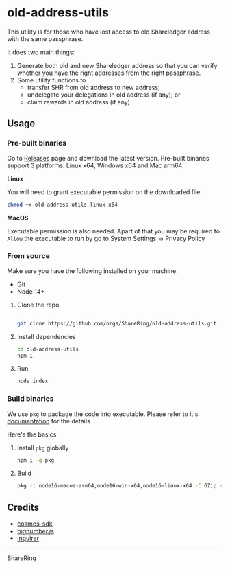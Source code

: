 # old-address-utils

This utility is for those who have lost access to old Shareledger address with the same passphrase.

It does two main things:

1. Generate both old and new Shareledger address so that you can verify whether you have the right addresses from the right passphrase.
2. Some utility functions to 
    - transfer SHR from old address to new address;
    - undelegate your delegations in old address (if any); or
    - claim rewards in old address (if any)

## Usage

### Pre-built binaries

Go to [Releases](https://github.com/ShareRing/old-address-utils/releases) page and download the latest version. Pre-built binaries support 3 platforms: Linux x64, Windows x64 and Mac arm64.

**Linux**

You will need to grant executable permission on the downloaded file:

```sh
chmod +x old-address-utils-linux-x64
```

**MacOS**

Executable permission is also needed. Apart of that you may be required to `Allow` the executable to run by go to System Settings -> Privacy Policy


### From source

Make sure you have the following installed on your machine.

- Git
- Node 14+

1. Clone the repo


    ```sh

    git clone https://github.com/orgs/ShareRing/old-address-utils.git

    ```

2. Install dependencies

    ```sh
    cd old-address-utils
    npm i
    ```

3. Run

    ```sh
    node index
    ```

### Build binaries

We use `pkg` to package the code into executable. Please refer to it's [documentation](https://github.com/vercel/pkg) for the details

Here's the basics:

1. Install `pkg` globally

    ```sh
    npm i -g pkg
    ```

2. Build

    ```sh
    pkg -t node16-macos-arm64,node16-win-x64,node16-linux-x64 -C GZip -o old-address-utils index.js
    ```

## Credits

- [cosmos-sdk](https://github.com/cosmos/cosmos-sdk)
- [bignumber.js](https://github.com/MikeMcl/bignumber.js)
- [inquirer](https://github.com/SBoudrias/Inquirer.js)


---
ShareRing
